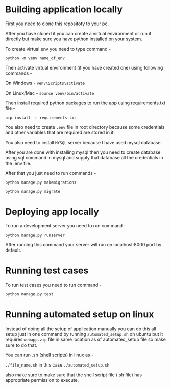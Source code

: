 # Building application locally

First you need to clone this repositoty to your pc.

After you have cloned it you can create a virtual environment or run it directly but make sure you have python installed on your system.

To create virtual env you need to type command -

`python -m venv name_of_env`

Then activate virtual environment (if you have created one) using following commands -

On Windows - `venv\Scripts\activate`

On Linux/Mac - `source venv/bin/activate`

Then install required python packages to run the app using requirements.txt file -

`pip install -r requirements.txt`


You also need to create `.env` file in root directory because some credentials and other variables that are required are stored in it.

You also need to install `MYSQL` server because I have used mysql database.

After you are done with installing mysql then you need to create database using sql command in mysql and supply that database all the credentials in the .env file.

After that you just need to run commands -

`python manage.py makemigrations`

`python manage.py migrate`

# Deploying app locally

To run a development server you need to run command -

`python manage.py runserver`

After running this command your server will run on localhost:8000 port by default.

# Running test cases

To run test cases you need to run command -

`python manage.py test`

# Running automated setup on linux

Instead of doing all the setup of application manually you can do this all setup just in one command by running `automated_setup.sh` on ubuntu but it requires `webapp.zip` file in same location as of automated_setup file so make sure to do that.

You can run .sh (shell scripts) in linux as -

`./file_name.sh` in this case `./automated_setup.sh`

also make sure to make sure that the shell script file (.sh file) has appropriate permission to execute.
